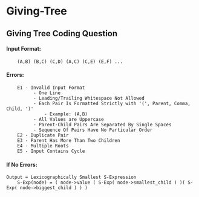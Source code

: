 # Giving-Tree
## Giving Tree Coding Question

#### Input Format:
        (A,B) (B,C) (C,D) (A,C) (C,E) (E,F) ...

#### Errors:
        E1 - Invalid Input Format
              - One Line
              - Leading/Trailing Whitespace Not Allowed
              - Each Pair Is Formatted Strictly with '(', Parent, Comma, Child, ')'
                  - Example: (A,B)
              - All Values are Uppercase
              - Parent-Child Pairs Are Separated By Single Spaces
              - Sequence Of Pairs Have No Particular Order
        E2 - Duplicate Pair
        E3 - Parent Has More Than Two Children
        E4 - Multiple Roots
        E5 - Input Contains Cycle

#### If No Errors:
    Output = Lexicographically Smallest S-Expression
        S-Exp(node) = ( node->value ( S-Exp( node->smallest_child ) )( S-Exp( node->biggest_child ) ) )
